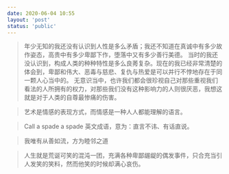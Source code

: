 ```yaml
---
date: 2020-06-04 10:55
layout: 'post'
status: 'public'
---
```


> 年少无知的我还没有认识到人性是多么矛盾；我还不知道在真诚中有多少故作姿态，高贵中有多少卑鄙下作，堕落中又有多少善行美德。
> 当时的我还没认识到，构成人类的种种特性是多么良莠复杂。现在的我已经非常清楚的体会到，卑鄙和伟大、恶毒与慈悲、复仇与热爱是可以并行不悖地存在于同一颗人心当中的。
> 无意识当中，也许我们都会很珍视自己对那些重视我们看法的人所拥有的权力，对那些我们没有这种影响力的人则很厌恶，我想这就是对于人类的自尊最惨痛的伤害。

>艺术是情感的表现方式，而情感是一种人人都能理解的语言。

> Call a spade a spade 英文成语，意为：直言不讳、有话直说。

> 我唯有从善如流，方为睦邻之道

> 人生就是荒诞可笑的混沌一团，充满各种卑鄙龌龊的偶发事件，只合充当引人发笑的笑料，然而他笑的时候却满心哀伤。
